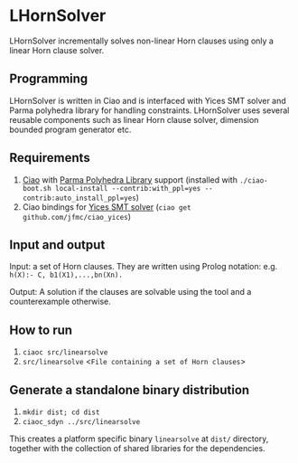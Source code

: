 # LHornSolver
LHornSolver incrementally solves non-linear Horn clauses using only a
linear Horn clause solver.

## Programming 
LHornSolver is written in Ciao and is interfaced with Yices SMT solver
and Parma polyhedra library for handling constraints. LHornSolver uses
several reusable components such as linear Horn clause solver,
dimension bounded program generator etc.

## Requirements
1. [Ciao](http://github.com/ciao-lang/ciao) with
   [Parma Polyhedra Library](http://bugseng.com/products/ppl/) support
   (installed with `./ciao-boot.sh local-install
   --contrib:with_ppl=yes --contrib:auto_install_ppl=yes`)
2. Ciao bindings for [Yices SMT solver](http://yices.csl.sri.com/) (`ciao get github.com/jfmc/ciao_yices`)

## Input and output
Input: a set of Horn clauses. They are written using Prolog notation:
e.g. `h(X):- C, b1(X1),...,bn(Xn).` 

Output: A solution if the clauses are solvable using the tool and a counterexample otherwise.

## How to run
1. `ciaoc src/linearsolve`
2. `src/linearsolve` \<`File containing a set of Horn clauses`\>

## Generate a standalone binary distribution
1. `mkdir dist; cd dist`
2. `ciaoc_sdyn ../src/linearsolve`

This creates a platform specific binary `linearsolve` at `dist/`
directory, together with the collection of shared libraries for the
dependencies.

